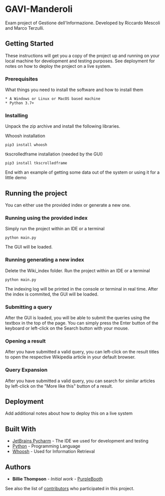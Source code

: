 # GAVI-Manderoli
Exam project of Gestione dell'Informazione. Developed by Riccardo Mescoli and Marco Terzulli.


## Getting Started

These instructions will get you a copy of the project up and running on your local machine for development and testing purposes. See deployment for notes on how to deploy the project on a live system.

### Prerequisites

What things you need to install the software and how to install them

```
* A Windows or Linux or MacOS based machine
* Python 3.7+
```

### Installing

Unpack the zip archive and install the following libraries.

Whoosh installation

```
pip3 install whoosh
```

tkscrolledframe installation (needed by the GUI)

```
pip3 install tkscrolledframe
```

End with an example of getting some data out of the system or using it for a little demo

## Running the project

You can either use the provided index or generate a new one.

### Running using the provided index

Simply run the project within an IDE or a terminal

```
python main.py
```

The GUI will be loaded.

### Running generating a new index

Delete the Wiki_index folder. Run the project within an IDE or a terminal 

```
python main.py
```

The indexing log will be printed in the console or terminal in real time.
After the index is commited, the GUI will be loaded.

### Submitting a query

After the GUI is loaded, you will be able to submit the queries using the textbox in the top of the page. You can simply press the Enter button of the keyboard or left-click on the Search button with your mouse.

### Opening a result

After you have submitted a valid query, you can left-click on the result titles to open the respective Wikipedia article in your default browser.

### Query Expansion

After you have submitted a valid query, you can search for similar articles by left-click on the "More like this" button of a result.

## Deployment

Add additional notes about how to deploy this on a live system

## Built With

* [JetBrains Pycharm](https://www.jetbrains.com/pycharm/) - The IDE we used for development and testing
* [Python](https://www.python.org/) - Programming Language
* [Whoosh](https://pypi.org/project/Whoosh/) - Used for Information Retrieval

## Authors

* **Billie Thompson** - *Initial work* - [PurpleBooth](https://github.com/PurpleBooth)

See also the list of [contributors](https://github.com/your/project/contributors) who participated in this project.

